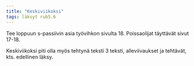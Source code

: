 ```yaml
---
title: "Keskiviikoksi"
tags: läksyt rub5.6
---
```


Tee loppuun s-passiivin asia työvihkon sivulta 18. Poissaolijat täyttävät sivut 17-18.

Keskiviikoksi piti olla myös tehtynä teksti 3 teksti, alleviivaukset ja tehtävät, kts. edellinen läksy.
